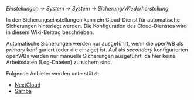 _Einstellungen -> System -> System -> Sicherung/Wiederherstellung_

In den Sicherungseinstellungen kann ein Cloud-Dienst für automatische Sicherungen hinterlegt werden. 
Die Konfiguration des Cloud-Dienstes wird in diesem Wiki-Beitrag beschrieben. 

Automatische Sicherungen werden nur ausgeführt, wenn die openWB als *primary* konfiguriert (oder die einzige) ist.
Auf als *secondary* konfigurierten openWBs werden nur manuelle Sicherungen ausgeführt, da hier keine Arbeitsdaten (Log-Dateien) zu sichern sind.

Folgende Anbieter werden unterstützt:

* [NextCloud](https://github.com/openWB/core/wiki/NextCloud-als-Sicherungs-Cloud-einrichten)
* [Samba](https://github.com/openWB/core/wiki/Samba-als-Sicherung-einrichten)
